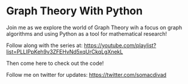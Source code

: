 # Graph Theory With Python

Join me as we explore the world of Graph Theory wih a focus on graph algorithms and using Python as a tool for mathematical research!

Follow along with the series at: https://youtube.com/playlist?list=PLLIPpKeh9v3ZFEHvNd5xqUrCkqLgXnekL

Then come here to check out the code!

Follow me on twitter for updates: https://twitter.com/somacdivad
